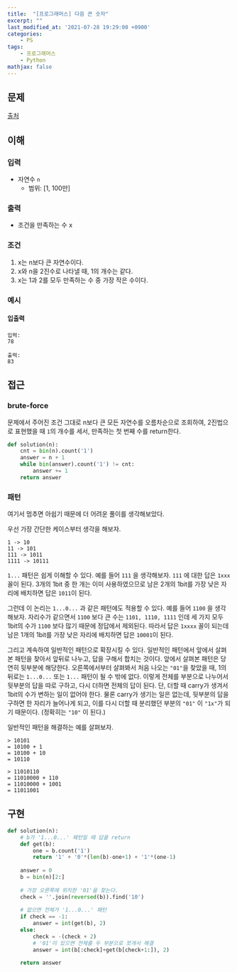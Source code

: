 ```yaml
---
title:  "[프로그래머스] 다음 큰 숫자"
excerpt: ""
last_modified_at: '2021-07-28 19:29:00 +0900'
categories:
    - PS
tags:
    - 프로그래머스
    - Python
mathjax: false
---
```


## 문제

[출처](https://programmers.co.kr/learn/courses/30/lessons/12911)

## 이해

### 입력 

* 자연수 ```n```
    * 범위: [1, 100만]
            
### 출력 

* 조건을 만족하는 수 x

### 조건

1. x는 n보다 큰 자연수이다.
2. x와 n을 2진수로 나타낼 때, 1의 개수는 같다.
3. x는 1과 2를 모두 만족하는 수 중 가장 작은 수이다.

### 예시

#### 입출력

```
입력: 
78

출력: 
83
```

## 접근

### brute-force

문제에서 주어진 조건 그대로 n보다 큰 모든 자연수를 오름차순으로 조회하여, 2진법으로 표현했을 때 ```1```의 개수를 세서, 만족하는 첫 번째 수를 return한다.

```python
def solution(n):
    cnt = bin(n).count('1')
    answer = n + 1
    while bin(answer).count('1') != cnt:
        answer += 1
    return answer
```

### 패턴

여기서 멈추면 아쉽기 때문에 더 어려운 풀이를 생각해보았다.

우선 가장 간단한 케이스부터 생각을 해보자.

```
1 -> 10
11 -> 101
111 -> 1011
1111 -> 10111
```

```1...``` 패턴은 쉽게 이해할 수 있다. 예를 들어 ```111``` 을 생각해보자. ```111``` 에 대한 답은 ```1xxx``` 꼴이 된다. 3개의 1bit 중 한 개는 이미 사용하였으므로 남은 2개의 1bit를 가장 낮은 자리에 배치하면 답은 ```1011```이 된다.

그런데 이 논리는 ```1...0...``` 과 같은 패턴에도 적용할 수 있다. 예를 들어 ```1100``` 을 생각해보자. 자리수가 같으면서 ```1100``` 보다 큰 수는 ```1101, 1110, 1111``` 인데 세 가지 모두 1bit의 수가 ```1100``` 보다 많기 때문에 정답에서 제외된다. 따라서 답은 ```1xxxx``` 꼴이 되는데 남은 1개의 1bit를 가장 낮은 자리에 배치하면 답은 ```10001```이 된다.

그리고 계속하여 일반적인 패턴으로 확장시킬 수 있다. 일반적인 패턴에서 앞에서 살펴본 패턴을 찾아서 앞뒤로 나누고, 답을 구해서 합치는 것이다. 앞에서 살펴본 패턴은 당연히 뒷부분에 해당한다. 오른쪽에서부터 살펴봐서 처음 나오는 ```"01"```을 찾았을 때, 1의 뒤로는 ```1...0...``` 또는 ```1...``` 패턴이 될 수 밖에 없다. 이렇게 전체를 부분으로 나누어서 뒷부분의 답을 따로 구하고, 다시 더하면 전체의 답이 된다. 단, 더할 때 carry가 생겨서 1bit의 수가 변하는 일이 없어야 한다. 물론 carry가 생기는 일은 없는데, 뒷부분의 답을 구하면 한 자리가 늘어나게 되고, 이를 다시 더할 때 분리했던 부분의 ```"01"``` 이 ```"1x"```가 되기 때문이다. (정확히는 ```"10"``` 이 된다.)

일반적인 패턴을 해결하는 예를 살펴보자.

```
> 10101
= 10100 + 1
= 10100 + 10
= 10110

> 11010110
= 11010000 + 110
= 11010000 + 1001
= 11011001
```

## 구현

```python
def solution(n):
    # b가 '1...0...' 패턴일 때 답을 return
    def get(b):
        one = b.count('1')
        return '1' + '0'*(len(b)-one+1) + '1'*(one-1)
    
    answer = 0
    b = bin(n)[2:]
    
    # 가장 오른쪽에 위치한 '01'을 찾는다.
    check = ''.join(reversed(b)).find('10')
    
    # 없으면 전체가 '1...0...' 패턴
    if check == -1:
        answer = int(get(b), 2)
    else:
        check = -(check + 2)
        # '01'이 있으면 전체를 두 부분으로 쪼개서 해결
        answer = int(b[:check]+get(b[check+1:]), 2)
        
    return answer
```